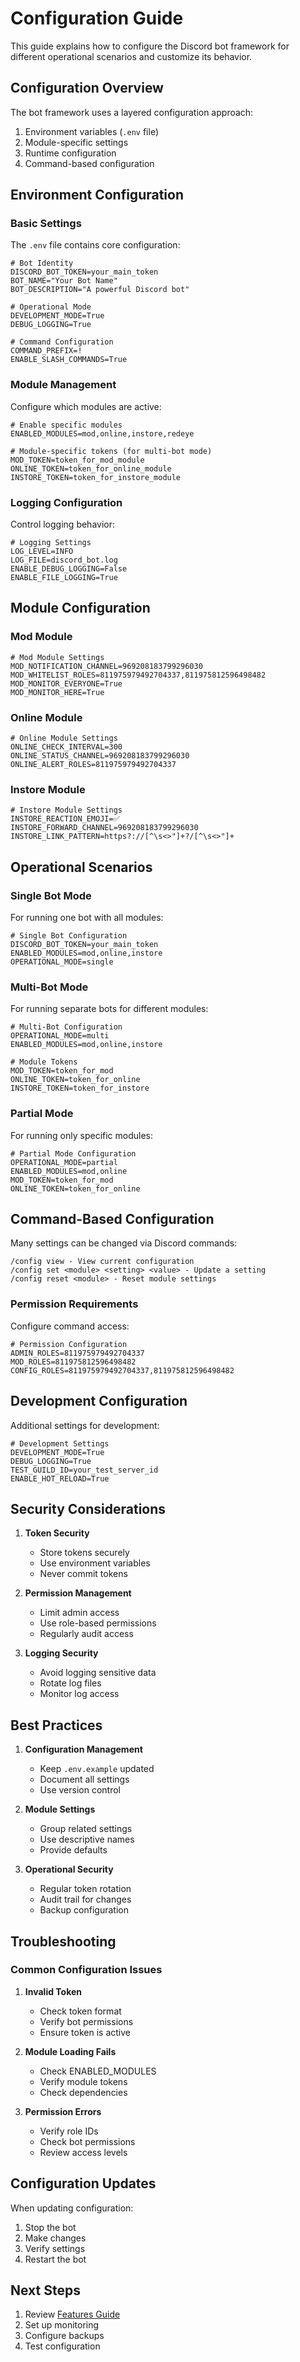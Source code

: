 # Configuration Guide

This guide explains how to configure the Discord bot framework for different operational scenarios and customize its behavior.

## Configuration Overview

The bot framework uses a layered configuration approach:
1. Environment variables (`.env` file)
2. Module-specific settings
3. Runtime configuration
4. Command-based configuration

## Environment Configuration

### Basic Settings

The `.env` file contains core configuration:

```env
# Bot Identity
DISCORD_BOT_TOKEN=your_main_token
BOT_NAME="Your Bot Name"
BOT_DESCRIPTION="A powerful Discord bot"

# Operational Mode
DEVELOPMENT_MODE=True
DEBUG_LOGGING=True

# Command Configuration
COMMAND_PREFIX=!
ENABLE_SLASH_COMMANDS=True
```

### Module Management

Configure which modules are active:

```env
# Enable specific modules
ENABLED_MODULES=mod,online,instore,redeye

# Module-specific tokens (for multi-bot mode)
MOD_TOKEN=token_for_mod_module
ONLINE_TOKEN=token_for_online_module
INSTORE_TOKEN=token_for_instore_module
```

### Logging Configuration

Control logging behavior:

```env
# Logging Settings
LOG_LEVEL=INFO
LOG_FILE=discord_bot.log
ENABLE_DEBUG_LOGGING=False
ENABLE_FILE_LOGGING=True
```

## Module Configuration

### Mod Module

```env
# Mod Module Settings
MOD_NOTIFICATION_CHANNEL=969208183799296030
MOD_WHITELIST_ROLES=811975979492704337,811975812596498482
MOD_MONITOR_EVERYONE=True
MOD_MONITOR_HERE=True
```

### Online Module

```env
# Online Module Settings
ONLINE_CHECK_INTERVAL=300
ONLINE_STATUS_CHANNEL=969208183799296030
ONLINE_ALERT_ROLES=811975979492704337
```

### Instore Module

```env
# Instore Module Settings
INSTORE_REACTION_EMOJI=✅
INSTORE_FORWARD_CHANNEL=969208183799296030
INSTORE_LINK_PATTERN=https?://[^\s<>"]+?/[^\s<>"]+
```

## Operational Scenarios

### Single Bot Mode

For running one bot with all modules:

```env
# Single Bot Configuration
DISCORD_BOT_TOKEN=your_main_token
ENABLED_MODULES=mod,online,instore
OPERATIONAL_MODE=single
```

### Multi-Bot Mode

For running separate bots for different modules:

```env
# Multi-Bot Configuration
OPERATIONAL_MODE=multi
ENABLED_MODULES=mod,online,instore

# Module Tokens
MOD_TOKEN=token_for_mod
ONLINE_TOKEN=token_for_online
INSTORE_TOKEN=token_for_instore
```

### Partial Mode

For running only specific modules:

```env
# Partial Mode Configuration
OPERATIONAL_MODE=partial
ENABLED_MODULES=mod,online
MOD_TOKEN=token_for_mod
ONLINE_TOKEN=token_for_online
```

## Command-Based Configuration

Many settings can be changed via Discord commands:

```
/config view - View current configuration
/config set <module> <setting> <value> - Update a setting
/config reset <module> - Reset module settings
```

### Permission Requirements

Configure command access:

```env
# Permission Configuration
ADMIN_ROLES=811975979492704337
MOD_ROLES=811975812596498482
CONFIG_ROLES=811975979492704337,811975812596498482
```

## Development Configuration

Additional settings for development:

```env
# Development Settings
DEVELOPMENT_MODE=True
DEBUG_LOGGING=True
TEST_GUILD_ID=your_test_server_id
ENABLE_HOT_RELOAD=True
```

## Security Considerations

1. **Token Security**
   - Store tokens securely
   - Use environment variables
   - Never commit tokens

2. **Permission Management**
   - Limit admin access
   - Use role-based permissions
   - Regularly audit access

3. **Logging Security**
   - Avoid logging sensitive data
   - Rotate log files
   - Monitor log access

## Best Practices

1. **Configuration Management**
   - Keep `.env.example` updated
   - Document all settings
   - Use version control

2. **Module Settings**
   - Group related settings
   - Use descriptive names
   - Provide defaults

3. **Operational Security**
   - Regular token rotation
   - Audit trail for changes
   - Backup configuration

## Troubleshooting

### Common Configuration Issues

1. **Invalid Token**
   - Check token format
   - Verify bot permissions
   - Ensure token is active

2. **Module Loading Fails**
   - Check ENABLED_MODULES
   - Verify module tokens
   - Check dependencies

3. **Permission Errors**
   - Verify role IDs
   - Check bot permissions
   - Review access levels

## Configuration Updates

When updating configuration:
1. Stop the bot
2. Make changes
3. Verify settings
4. Restart the bot

## Next Steps

1. Review [Features Guide](features.md)
2. Set up monitoring
3. Configure backups
4. Test configuration
